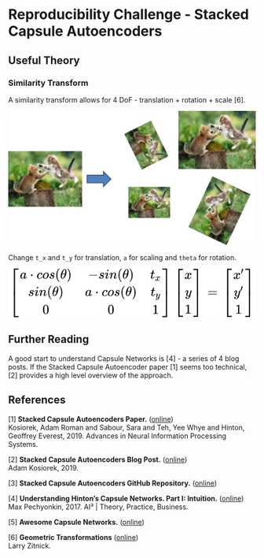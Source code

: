# Reproducibility Challenge - Stacked Capsule Autoencoders

## Useful Theory

### Similarity Transform

A similarity transform allows for 4 DoF - translation + rotation + scale [6].  

<p align="center">
    <img src=".res/similarity_transform_cats.jpg" width="512">
</p>

Change `t_x` and `t_y` for translation, `a` for scaling and `theta` for rotation.

<p align="center">
    <img src=".res/eq_similarity_transform.svg">
</p>

## Further Reading

A good start to understand Capsule Networks is [4] - a series of 4 blog posts. If the Stacked Capsule Autoencoder paper [1] seems too technical, [2] provides a high level overview of the approach.

## References

[1] **Stacked Capsule Autoencoders Paper.** ([online](https://arxiv.org/abs/1906.06818))  
Kosiorek, Adam Roman and Sabour, Sara and Teh, Yee Whye and Hinton, Geoffrey Everest, 2019. Advances in Neural Information Processing Systems.

[2] **Stacked Capsule Autoencoders Blog Post.** ([online](http://akosiorek.github.io/ml/2019/06/23/stacked_capsule_autoencoders.html))  
Adam Kosiorek, 2019.

[3] **Stacked Capsule Autoencoders GitHub Repository.** ([online](https://github.com/google-research/google-research/tree/master/stacked_capsule_autoencoders))

[4] **Understanding Hinton’s Capsule Networks. Part I: Intuition.** ([online](https://medium.com/ai%C2%B3-theory-practice-business/understanding-hintons-capsule-networks-part-i-intuition-b4b559d1159b))  
Max Pechyonkin, 2017. AI³ | Theory, Practice, Business.

[5] **Awesome Capsule Networks.** ([online](https://github.com/sekwiatkowski/awesome-capsule-networks))  

[6] **Geometric Transformations** ([online](https://courses.cs.washington.edu/courses/csep576/11sp/pdf/Transformations.pdf))  
Larry Zitnick.
